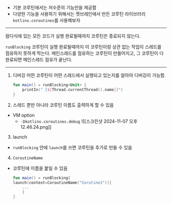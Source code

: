 - 기본 코루틴에서는 저수준의 기능만을 제공함 
- 다양한 기능을 사용하기 위해서는 젯브레인에서 만든 코루틴 라이브러리 `kotlinx.coroutines`를 사용해보자

---

람다식에 있는 모든 코드가 실행 완료될때까지 코루틴은 종료되지 않는다.

`runBlocking` 코루틴이 실행 완료될때까지 이 코루틴이랑 상관 없는 작업이 스레드를 점유하지 못하게 막는다. 메인스레드를 점유하는 코루틴이 만들어지고, 그 코루틴이 다 완료되면 메인스레드 점유가 끝난다.

---------
1. 디버깅
어떤 코루틴이 어떤 스레드에서 실행되고 있는지를 알아야 디버깅이 가능함.
	```kotlin
	fun main() = runBlocking<Unit> {
		printIn(" [${Thread.currentThread().name}]")
	}
	```
2. 스레드 뿐만 아니라 코루틴 이름도 출력하게 할 수 있음
- VM option
	- `-Dkotlinx.coroutines.debug`
![[스크린샷 2024-11-07 오후 12.46.24.png]]


3. launch
- `runBlocking` 안에 `launch`를 쓰면 코루틴을 추가로 만들 수 있음




4. `CoroutineName`
 - 코루틴에 이름을 붙일 수 있음
	```kotlin
	fun main() = runBlocking{
	launch(context=CoroutineName("Corutine1")){
		...	
		}
	}
	```

